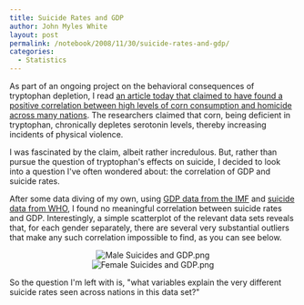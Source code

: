 ```yaml
---
title: Suicide Rates and GDP
author: John Myles White
layout: post
permalink: /notebook/2008/11/30/suicide-rates-and-gdp/
categories:
  - Statistics
---
```


As part of an ongoing project on the behavioral consequences of tryptophan depletion, I read [an article today that claimed to have found a positive correlation between high levels of corn consumption and homicide across many nations](http://scholar.google.com/scholar?q=mawson%20jacobs%20tryptophan%20corn&ie=utf-8&oe=utf-8&rls=org.mozilla:en-US:official&client=firefox-a&um=1&sa=N&tab=ws). The researchers claimed that corn, being deficient in tryptophan, chronically depletes serotonin levels, thereby increasing incidents of physical violence.

I was fascinated by the claim, albeit rather incredulous. But, rather than pursue the question of tryptophan's effects on suicide, I decided to look into a question I've often wondered about: the correlation of GDP and suicide rates.

After some data diving of my own, using [GDP data from the IMF](http://www.imf.org/external/pubs/ft/weo/2008/02/weodata/weorept.aspx?sy=2007&ey=2007&scsm=1&ssd=1&sort=country&ds=.&br=1&pr1.x=33&pr1.y=18&c=512%2C446%2C914%2C666%2C612%2C668%2C614%2C672%2C311%2C946%2C213%2C137%2C911%2C962%2C193%2C674%2C122%2C676%2C912%2C548%2C313%2C556%2C419%2C678%2C513%2C181%2C316%2C682%2C913%2C684%2C124%2C273%2C339%2C921%2C638%2C948%2C514%2C943%2C218%2C686%2C963%2C688%2C616%2C518%2C223%2C728%2C516%2C558%2C918%2C138%2C748%2C196%2C618%2C278%2C522%2C692%2C622%2C694%2C156%2C142%2C624%2C449%2C626%2C564%2C628%2C283%2C228%2C853%2C924%2C288%2C233%2C293%2C632%2C566%2C636%2C964%2C634%2C182%2C238%2C453%2C662%2C968%2C960%2C922%2C423%2C714%2C935%2C862%2C128%2C716%2C611%2C456%2C321%2C722%2C243%2C942%2C248%2C718%2C469%2C724%2C253%2C576%2C642%2C936%2C643%2C961%2C939%2C813%2C644%2C199%2C819%2C184%2C172%2C524%2C132%2C361%2C646%2C362%2C648%2C364%2C915%2C732%2C134%2C366%2C652%2C734%2C174%2C144%2C328%2C146%2C258%2C463%2C656%2C528%2C654%2C923%2C336%2C738%2C263%2C578%2C268%2C537%2C532%2C742%2C944%2C866%2C176%2C369%2C534%2C744%2C536%2C186%2C429%2C925%2C178%2C746%2C436%2C926%2C136%2C466%2C343%2C112%2C158%2C111%2C439%2C298%2C916%2C927%2C664%2C846%2C826&s=NGDPD&grp=0&a=) and [suicide data from WHO](http://www.who.int/mental_health/prevention/suicide_rates/en/index.html), I found no meaningful correlation between suicide rates and GDP. Interestingly, a simple scatterplot of the relevant data sets reveals that, for each gender separately, there are several very substantial outliers that make any such correlation impossible to find, as you can see below.

<center>
  <img src="http://www.johnmyleswhite.com/notebook/wp-content/uploads/2008/11/male-suicides-and-gdp.png" alt="Male Suicides and GDP.png" />
</center>

<center>
  <img src="http://www.johnmyleswhite.com/notebook/wp-content/uploads/2008/11/female-suicides-and-gdp.png" alt="Female Suicides and GDP.png" />
</center>

So the question I'm left with is, "what variables explain the very different suicide rates seen across nations in this data set?"
